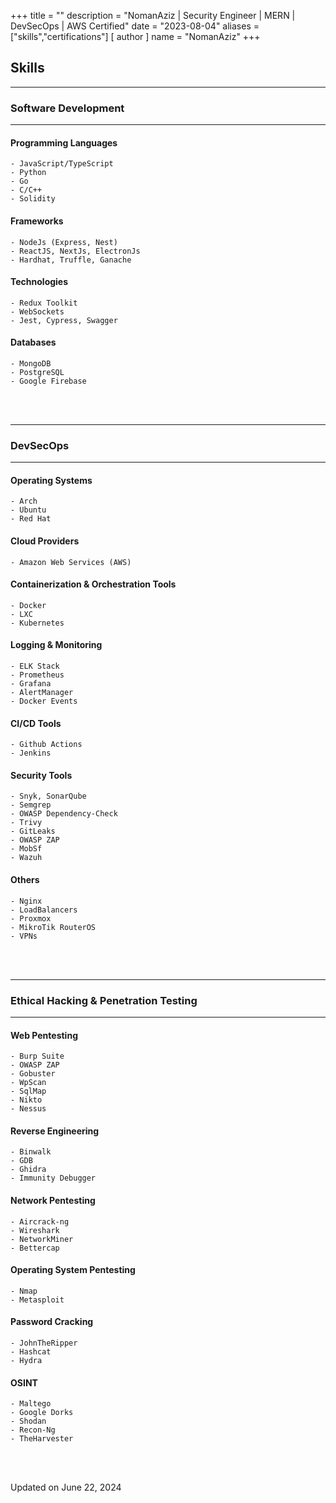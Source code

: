 +++
title = ""
description = "NomanAziz | Security Engineer | MERN | DevSecOps | AWS Certified"
date = "2023-08-04"
aliases = ["skills","certifications"]
[ author ]
  name = "NomanAziz"
+++

## **Skills**

---

### Software Development

---

#### Programming Languages
```
- JavaScript/TypeScript
- Python
- Go
- C/C++
- Solidity
```

#### Frameworks
```
- NodeJs (Express, Nest)
- ReactJS, NextJs, ElectronJs
- Hardhat, Truffle, Ganache
```

#### Technologies
```
- Redux Toolkit
- WebSockets
- Jest, Cypress, Swagger
```

#### Databases
```
- MongoDB
- PostgreSQL
- Google Firebase
```

<br><br>

---

### DevSecOps

---

#### Operating Systems
```
- Arch
- Ubuntu
- Red Hat
```

#### Cloud Providers
```
- Amazon Web Services (AWS)
```

#### Containerization & Orchestration Tools
```
- Docker
- LXC
- Kubernetes
```

#### Logging & Monitoring
```
- ELK Stack
- Prometheus
- Grafana
- AlertManager
- Docker Events
```

#### CI/CD Tools
```
- Github Actions
- Jenkins
```

#### Security Tools
```
- Snyk, SonarQube
- Semgrep
- OWASP Dependency-Check 
- Trivy
- GitLeaks
- OWASP ZAP
- MobSf
- Wazuh
```

#### Others
```
- Nginx
- LoadBalancers
- Proxmox
- MikroTik RouterOS
- VPNs
```

<br><br>

---

### Ethical Hacking & Penetration Testing

---

#### Web Pentesting
```
- Burp Suite
- OWASP ZAP
- Gobuster
- WpScan
- SqlMap
- Nikto
- Nessus
```

#### Reverse Engineering
```
- Binwalk
- GDB
- Ghidra
- Immunity Debugger
```

#### Network Pentesting
```
- Aircrack-ng
- Wireshark
- NetworkMiner
- Bettercap
```

#### Operating System Pentesting
```
- Nmap
- Metasploit
```

#### Password Cracking
```
- JohnTheRipper
- Hashcat
- Hydra
```

#### OSINT
```
- Maltego
- Google Dorks
- Shodan
- Recon-Ng
- TheHarvester
```

<br><br>

<div class="date">
Updated on June 22, 2024
</div>